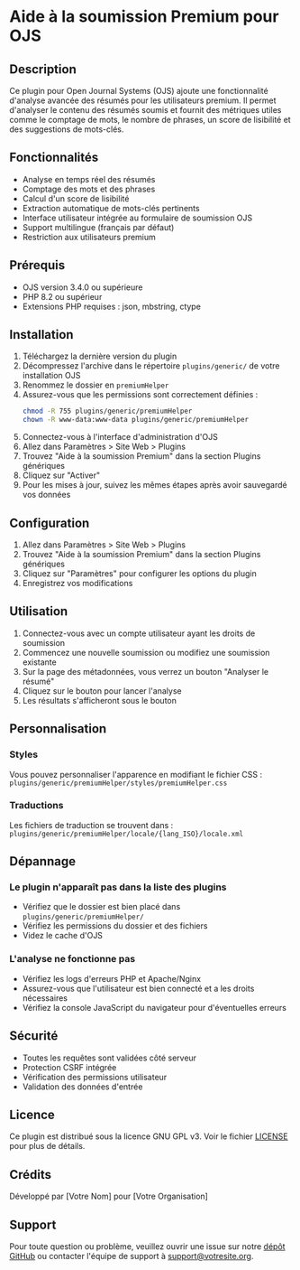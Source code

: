 # Aide à la soumission Premium pour OJS

## Description

Ce plugin pour Open Journal Systems (OJS) ajoute une fonctionnalité d'analyse avancée des résumés pour les utilisateurs premium. Il permet d'analyser le contenu des résumés soumis et fournit des métriques utiles comme le comptage de mots, le nombre de phrases, un score de lisibilité et des suggestions de mots-clés.

## Fonctionnalités

- Analyse en temps réel des résumés
- Comptage des mots et des phrases
- Calcul d'un score de lisibilité
- Extraction automatique de mots-clés pertinents
- Interface utilisateur intégrée au formulaire de soumission OJS
- Support multilingue (français par défaut)
- Restriction aux utilisateurs premium

## Prérequis

- OJS version 3.4.0 ou supérieure
- PHP 8.2 ou supérieur
- Extensions PHP requises : json, mbstring, ctype

## Installation

1. Téléchargez la dernière version du plugin
2. Décompressez l'archive dans le répertoire `plugins/generic/` de votre installation OJS
3. Renommez le dossier en `premiumHelper`
4. Assurez-vous que les permissions sont correctement définies :
   ```bash
   chmod -R 755 plugins/generic/premiumHelper
   chown -R www-data:www-data plugins/generic/premiumHelper
   ```
5. Connectez-vous à l'interface d'administration d'OJS
6. Allez dans Paramètres > Site Web > Plugins
7. Trouvez "Aide à la soumission Premium" dans la section Plugins génériques
8. Cliquez sur "Activer"
9. Pour les mises à jour, suivez les mêmes étapes après avoir sauvegardé vos données

## Configuration

1. Allez dans Paramètres > Site Web > Plugins
2. Trouvez "Aide à la soumission Premium" dans la section Plugins génériques
3. Cliquez sur "Paramètres" pour configurer les options du plugin
4. Enregistrez vos modifications

## Utilisation

1. Connectez-vous avec un compte utilisateur ayant les droits de soumission
2. Commencez une nouvelle soumission ou modifiez une soumission existante
3. Sur la page des métadonnées, vous verrez un bouton "Analyser le résumé"
4. Cliquez sur le bouton pour lancer l'analyse
5. Les résultats s'afficheront sous le bouton

## Personnalisation

### Styles

Vous pouvez personnaliser l'apparence en modifiant le fichier CSS :
`plugins/generic/premiumHelper/styles/premiumHelper.css`

### Traductions

Les fichiers de traduction se trouvent dans :
`plugins/generic/premiumHelper/locale/{lang_ISO}/locale.xml`

## Dépannage

### Le plugin n'apparaît pas dans la liste des plugins

- Vérifiez que le dossier est bien placé dans `plugins/generic/premiumHelper/`
- Vérifiez les permissions du dossier et des fichiers
- Videz le cache d'OJS

### L'analyse ne fonctionne pas

- Vérifiez les logs d'erreurs PHP et Apache/Nginx
- Assurez-vous que l'utilisateur est bien connecté et a les droits nécessaires
- Vérifiez la console JavaScript du navigateur pour d'éventuelles erreurs

## Sécurité

- Toutes les requêtes sont validées côté serveur
- Protection CSRF intégrée
- Vérification des permissions utilisateur
- Validation des données d'entrée

## Licence

Ce plugin est distribué sous la licence GNU GPL v3. Voir le fichier [LICENSE](LICENSE) pour plus de détails.

## Crédits

Développé par [Votre Nom] pour [Votre Organisation]

## Support

Pour toute question ou problème, veuillez ouvrir une issue sur notre [dépôt GitHub](https://github.com/salioungom/ojs/plugins/generic/premiumHelper) ou contacter l'équipe de support à support@votresite.org.
